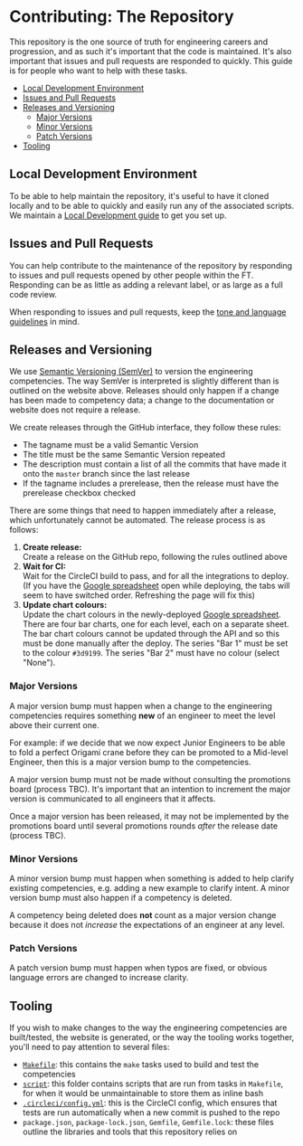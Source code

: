 
# Contributing: The Repository

This repository is the one source of truth for engineering careers and progression, and as such it's important that the code is maintained. It's also important that issues and pull requests are responded to quickly. This guide is for people who want to help with these tasks.

  - [Local Development Environment](#local-development-environment)
  - [Issues and Pull Requests](#issues-and-pull-requests)
  - [Releases and Versioning](#releases-and-versioning)
    - [Major Versions](#major-versions)
	- [Minor Versions](#minor-versions)
	- [Patch Versions](#patch-versions)
  - [Tooling](#tooling)


## Local Development Environment

To be able to help maintain the repository, it's useful to have it cloned locally and to be able to quickly and easily run any of the associated scripts. We maintain a  [Local Development guide](local-development.md) to get you set up.


## Issues and Pull Requests

You can help contribute to the maintenance of the repository by responding to issues and pull requests opened by other people within the FT. Responding can be as little as adding a relevant label, or as large as a full code review.

When responding to issues and pull requests, keep the [tone and language guidelines](language.md) in mind.


## Releases and Versioning

We use [Semantic Versioning (SemVer)](https://semver.org/) to version the engineering competencies. The way SemVer is interpreted is slightly different than is outlined on the website above. Releases should only happen if a change has been made to competency data; a change to the documentation or website does not require a release.

We create releases through the GitHub interface, they follow these rules:

  - The tagname must be a valid Semantic Version
  - The title must be the same Semantic Version repeated
  - The description must contain a list of all the commits that have made it onto the `master` branch since the last release
  - If the tagname includes a prerelease, then the release must have the prerelease checkbox checked

There are some things that need to happen immediately after a release, which unfortunately cannot be automated. The release process is as follows:

  1. **Create release:**<br/>Create a release on the GitHub repo, following the rules outlined above
  2. **Wait for CI:**<br/>Wait for the CircleCI build to pass, and for all the integrations to deploy. (If you have the [Google spreadsheet](https://docs.google.com/spreadsheets/d/1V0LIbCQtJsi2iowfJnRTDr4Na4LhNAlJ_UHl9dDQs00/edit) open while deploying, the tabs will seem to have switched order. Refreshing the page will fix this)
  3. **Update chart colours:**<br/>Update the chart colours in the newly-deployed [Google spreadsheet](https://docs.google.com/spreadsheets/d/1V0LIbCQtJsi2iowfJnRTDr4Na4LhNAlJ_UHl9dDQs00/edit). There are four bar charts, one for each level, each on a separate sheet. The bar chart colours cannot be updated through the API and so this must be done manually after the deploy. The series "Bar 1" must be set to the colour `#3d9199`. The series "Bar 2" must have no colour (select "None").


### Major Versions

A major version bump must happen when a change to the engineering competencies requires something **new** of an engineer to meet the level above their current one.

For example: if we decide that we now expect Junior Engineers to be able to fold a perfect Origami crane before they can be promoted to a Mid-level Engineer, then this is a major version bump to the competencies.

A major version bump must not be made without consulting the promotions board (process TBC). It's important that an intention to increment the major version is communicated to all engineers that it affects.

Once a major version has been released, it may not be implemented by the promotions board until several promotions rounds _after_ the release date (process TBC).

### Minor Versions

A minor version bump must happen when something is added to help clarify existing competencies, e.g. adding a new example to clarify intent. A minor version bump must also happen if a competency is deleted.

A competency being deleted does **not** count as a major version change because it does not _increase_ the expectations of an engineer at any level.

### Patch Versions

A patch version bump must happen when typos are fixed, or obvious language errors are changed to increase clarity.


## Tooling

If you wish to make changes to the way the engineering competencies are built/tested, the website is generated, or the way the tooling works together, you'll need to pay attention to several files:

  - [`Makefile`](../Makefile): this contains the `make` tasks used to build and test the competencies
  - [`script`](../script): this folder contains scripts that are run from tasks in `Makefile`, for when it would be unmaintainable to store them as inline bash
  - [`.circleci/config.yml`](../.circleci/config.yml): this is the CircleCI config, which ensures that tests are run automatically when a new commit is pushed to the repo
  - `package.json`, `package-lock.json`, `Gemfile`, `Gemfile.lock`: these files outline the libraries and tools that this repository relies on

